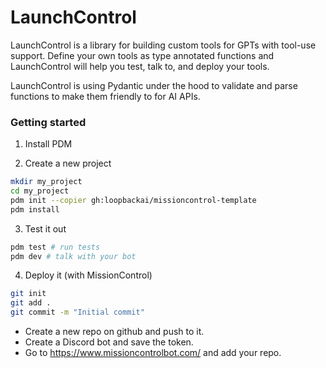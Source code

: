 # LaunchControl

LaunchControl is a library for building custom tools for GPTs with tool-use support.
Define your own tools as type annotated functions and LaunchControl will help you test, talk to, and deploy your tools.

LaunchControl is using Pydantic under the hood to validate and parse functions to make them friendly to for AI APIs.

### Getting started

1. Install PDM

2. Create a new project

```bash
mkdir my_project
cd my_project
pdm init --copier gh:loopbackai/missioncontrol-template
pdm install
```

3. Test it out

```bash
pdm test # run tests
pdm dev # talk with your bot
```

4. Deploy it (with MissionControl)

```bash
git init
git add .
git commit -m "Initial commit"
```

- Create a new repo on github and push to it.
- Create a Discord bot and save the token.
- Go to https://www.missioncontrolbot.com/ and add your repo.
